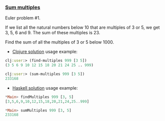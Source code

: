 ### <ins>Sum multiples</ins>

Euler problem #1.   

If we list all the natural numbers below 10 that are multiples of 3 or 5, we get 3, 5, 6 and 9. The sum of these multiples is 23.

Find the sum of all the multiples of 3 or 5 below 1000.

- [Clojure solution](solution.clj) usage example:
```clojure
clj:user:> (find-multiples 999 [3 5])  
(3 5 6 9 10 12 15 18 20 21 24 25 .. 999)

clj:user:> (sum-multiples 999 [3 5])  
233168
```
- [Haskell solution](Solution.hs) usage example:
```haskell
*Main> findMultiples 999 [3, 5]
[3,5,6,9,10,12,15,18,20,21,24,25..999]

*Main> sumMultiples 999 [3, 5]
233168
```
